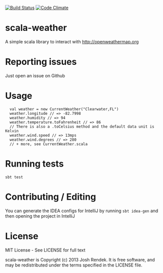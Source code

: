 [![Build Status](https://travis-ci.org/joshrendek/scala-weather.png?branch=master)](https://travis-ci.org/joshrendek/scala-weather)
[![Code Climate](https://codeclimate.com/github/joshrendek/scala-weather.png)](https://codeclimate.com/github/joshrendek/scala-weather)

# scala-weather

A simple scala library to interact with http://openweathermap.org

# Reporting issues

Just open an issue on Github

# Usage

```
  val weather = new CurrentWeather("Clearwater,FL")
  weather.longitude // => -82.7998
  weather.humidity // => 94
  weather.temperature.toFahrenheit // => 86 
  // There is also a .toCelsius method and the default data unit is Kelvin
  weather.wind.speed // => 13mps
  weather.wind.degrees // => 280
  // + more, see CurrentWeather.scala
```

# Running tests

```
sbt test
```

# Contributing / Editing

You can generate the IDEA configs for IntelliJ by running `sbt idea-gen` and then opening the project in IntelliJ

# License

MIT License - See LICENSE for full text

scala-weather is Copyright (c) 2013 Josh Rendek. It is free software, and may be redistributed under the terms specified in the LICENSE file.
